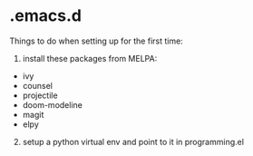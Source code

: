 # .emacs.d

Things to do when setting up for the first time:

1) install these packages from MELPA:

- ivy
- counsel
- projectile
- doom-modeline
- magit
- elpy


2) setup a python virtual env and point to it in programming.el